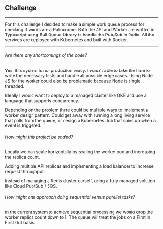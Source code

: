 ## Challenge
---
For this challenge I decided to make a simple work queue process for checking if words are a Palindrome. Both the API and Worker are written in Typescript using Bull Queue Library to handle the Pub/Sub in Redis. All the services are deployed with Kubernetes and built with Docker.


---

###### Are there any shortcomings of the code?

Yes, this system is not production ready. I wasn't able to take the time to write the necessary tests and handle all possible edge cases. Using Node JS for the worker could also be problematic because Node is single threaded. 

Ideally I would want to deploy to a managed cluster like GKE and use a language that supports concurrency. 

Depending on the problem there could be multiple ways to implement a worker design pattern. Could get away with running a long living service that polls from the queue, or design a Kubernetes Job that spins up when a event is triggered.
    
    
###### How might this project be scaled?

Locally we can scale horizontally by scaling the worker pod and increasing the replica count.

Adding multiple API replicas and implementing a load balancer to increase request throughput.

Instead of managing a Redis cluster ourself, using a fully managed solution like Cloud Pub/Sub / SQS.

###### How might one approach doing sequential versus parallel tasks?

In the current system to achieve sequential processing we would drop the worker replica count down to 1. The queue will treat the jobs on a First In First Out basis.  

